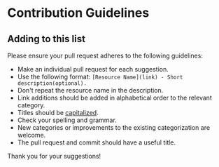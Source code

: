 # Contribution Guidelines

## Adding to this list

Please ensure your pull request adheres to the following guidelines:

- Make an individual pull request for each suggestion.
- Use the following format: `[Resource Name](link) - Short description(optional).`
- Don't repeat the resource name in the description.
- Link additions should be added in alphabetical order to the relevant category.
- Titles should be [capitalized](http://grammar.yourdictionary.com/capitalization/rules-for-capitalization-in-titles.html).
- Check your spelling and grammar.
- New categories or improvements to the existing categorization are welcome.
- The pull request and commit should have a useful title.

Thank you for your suggestions!
